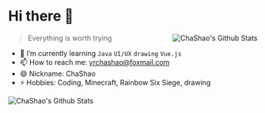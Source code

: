 # Hi there 👋

<a href="#">
  <img src="https://github-readme-stats.vercel.app/api?username=Cha-Shao&show_icons=true&bg_color=35,edfcf5,f5f6fb)" align="right" alt="ChaShao's Github Stats" />
</a>

> Everything is worth trying

- 🌱 I’m currently learning `Java` `UI/UX` `drawing` `Vue.js`
- 📫 How to reach me: yrchashao@foxmail.com
- 😄 Nickname: ChaShao
- ⚡ Hobbies: Coding, Minecraft, Rainbow Six Siege, drawing

<a href="#">
  <img src="https://github-readme-stats.vercel.app/api/top-langs/?username=Cha-Shao&layout=compact" align="left" alt="ChaShao's Github Stats" />
</a>
